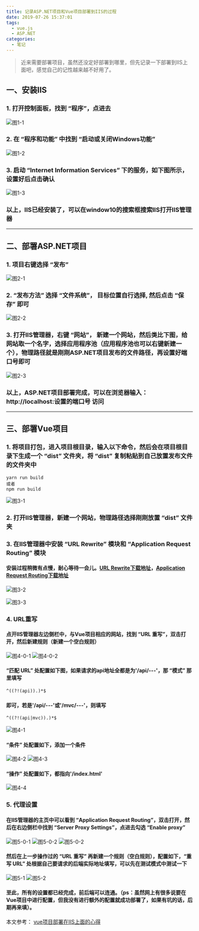 ```yaml
---
title: 记录ASP.NET项目和Vue项目部署到IIS的过程
date: 2019-07-26 15:37:01
tags:
  - vue.js
  - ASP.NET
categories:
  - 笔记
---
```

> 近来需要部署项目，虽然还没定好部署到哪里，但先记录一下部署到IIS上面吧，感觉自己的记性越来越不好用了。

<!--more-->

## 一、安装IIS

### 1. 打开控制面板，找到 “程序”，点进去

  ![图1-1](https://raw.githubusercontent.com/MonyaPeng/uploadimage/master/blogimg/post3/0301.png)

### 2. 在 “程序和功能” 中找到 “启动或关闭Windows功能”

  ![图1-2](https://raw.githubusercontent.com/MonyaPeng/uploadimage/master/blogimg/post3/0302.png)

### 3. 启动 “Internet Information Services” 下的服务，如下图所示，设置好后点击确认

  ![图1-3](https://raw.githubusercontent.com/MonyaPeng/uploadimage/master/blogimg/post3/0303.png)

### 以上，IIS已经安装了，可以在window10的搜索框搜索IIS打开IIS管理器

---

## 二、部署ASP.NET项目

### 1. 项目右键选择 “发布”

  ![图2-1](https://raw.githubusercontent.com/MonyaPeng/uploadimage/master/blogimg/post3/0304.png)

### 2. “发布方法” 选择 “文件系统”， 目标位置自行选择, 然后点击 “保存” 即可
  
  ![图2-2](https://raw.githubusercontent.com/MonyaPeng/uploadimage/master/blogimg/post3/0305.png)

### 3. 打开IIS管理器，右键 “网站”， 新建一个网站，然后类比下图，给网站取一个名字，选择应用程序池（应用程序池也可以右键新建一个），物理路径就是刚刚ASP.NET项目发布的文件路径，再设置好端口号即可
  
  ![图2-3](https://raw.githubusercontent.com/MonyaPeng/uploadimage/master/blogimg/post3/0306.png)

### 以上，ASP.NET项目部署完成，可以在浏览器输入： http://localhost:设置的端口号 访问

---

## 三、部署Vue项目

### 1. 将项目打包，进入项目根目录，输入以下命令，然后会在项目根目录下生成一个 “dist” 文件夹，将 “dist” 复制粘贴到自己放置发布文件的文件夹中

```Node
yarn run build 
或者
npm run build
```

  ![图3-1](https://raw.githubusercontent.com/MonyaPeng/uploadimage/master/blogimg/post3/0307.png)

### 2. 打开IIS管理器，新建一个网站，物理路径选择刚刚放置 “dist” 文件夹

### 3. 在IIS管理器中安装 “URL Rewrite” 模块和 “Application Request Routing” 模块

#### 安装过程稍微有点慢，耐心等待一会儿。[URL Rewrite下载地址](https://www.iis.net/downloads/microsoft/url-rewrite)，[Application Request Routing下载地址](https://www.iis.net/downloads/microsoft/application-request-routing)

  ![图3-2](https://raw.githubusercontent.com/MonyaPeng/uploadimage/master/blogimg/post3/0308.png)

  ![图3-3](https://raw.githubusercontent.com/MonyaPeng/uploadimage/master/blogimg/post3/0309.png)

### 4. URL重写

#### 点开IIS管理器左边侧栏中，与Vue项目相应的网站，找到 “URL 重写”，双击打开，然后新建规则（新建一个空白规则）

  ![图4-0-1](https://raw.githubusercontent.com/MonyaPeng/uploadimage/master/blogimg/post3/0310.png)
  ![图4-0-2](https://raw.githubusercontent.com/MonyaPeng/uploadimage/master/blogimg/post3/0311.png)

#### “匹配 URL” 处配置如下图，如果请求的api地址全都是为'/api/---'，那 “模式” 那里填写
  
  ```html
  ^((?!(api)).)*$
  ```

#### 即可，若是'/api/---'或'/mvc/---'，则填写

  ```html
  ^((?!(api|mvc)).)*$
  ```

  ![图4-1](https://raw.githubusercontent.com/MonyaPeng/uploadimage/master/blogimg/post3/0312.png)

#### “条件” 处配置如下，添加一个条件

  ![图4-2](https://raw.githubusercontent.com/MonyaPeng/uploadimage/master/blogimg/post3/0313.png)
  ![图4-3](https://raw.githubusercontent.com/MonyaPeng/uploadimage/master/blogimg/post3/0314.png)

#### “操作” 处配置如下，都指向'/index.html'

  ![图4-4](https://raw.githubusercontent.com/MonyaPeng/uploadimage/master/blogimg/post3/0315.png)

### 5. 代理设置

#### 在IIS管理器的主页中可以看到 “Application Request Routing”，双击打开，然后在右边侧栏中找到 “Server Proxy Settings”，点进去勾选 “Enable proxy”

  ![图5-0-1](https://raw.githubusercontent.com/MonyaPeng/uploadimage/master/blogimg/post3/0316.png)
  ![图5-0-2](https://raw.githubusercontent.com/MonyaPeng/uploadimage/master/blogimg/post3/0317.png)
  ![图5-0-2](https://raw.githubusercontent.com/MonyaPeng/uploadimage/master/blogimg/post3/0318.png)

#### 然后在上一步操作过的 “URL 重写” 再新建一个规则（空白规则），配置如下，“重写 URL” 处根据自己要请求的后端实际地址填写，可以先在测试模式中测试一下

  ![图5-1](https://raw.githubusercontent.com/MonyaPeng/uploadimage/master/blogimg/post3/0319.png)
  ![图5-2](https://raw.githubusercontent.com/MonyaPeng/uploadimage/master/blogimg/post3/0320.png)

#### 至此，所有的设置都已经完成，前后端可以连通。（ps：虽然网上有很多说要在Vue项目中进行配置，但我没有进行额外的配置就成功部署了，如果有坑的话，后期再来填）。

本文参考：
[vue项目部署在IIS上面的心得](https://blog.csdn.net/weixin_33888907/article/details/88859668)